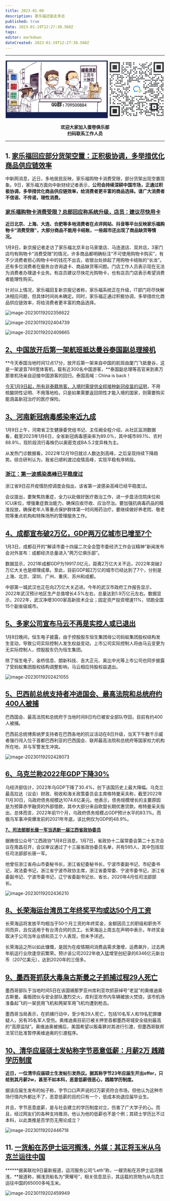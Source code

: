 ```yaml
---
title: 2023-01-09
description: 家乐福还能走多远
published: true
date: 2023-01-19T12:27:30.568Z
tags: 
editor: markdown
dateCreated: 2023-01-19T12:27:30.568Z
---
```


<div class="podcast-player"></div>

---

<center style="font-weight:bold;">
  <img src="/assets/join.png" alt="加入蛋卷俱乐部"><br/>
  <p>欢迎大家加入蛋卷俱乐部<br/>扫码联系工作人员</p>
</center>

---

## 1. [家乐福回应部分货架空置：正积极协调，多举措优化商品供应链效率](https://weibo.cn/sinaurl?u=https%3A%2F%2Fwww.cqcb.com%2Fgongsifengxiangbiao%2F2023-01-09%2F5139564_pc.html)

中新网消息，近日，多地居民反映，家乐福购物卡消费受限，部分货架出现空置现象。9日，家乐福方面向中新财经记者表示，**公司会持续深耕中国市场，正通过积极协调，多举措优化商品供应链效率，给消费者更丰富的商品选择。请广大消费者不信谣、不传谣，理性消费。**

 

 

### [家乐福购物卡消费受限？总部回应称系统升级，店员：建议尽快用卡](https://weibo.cn/sinaurl?u=https%3A%2F%2Fnews.sina.cn%2Fsh%2F2023-01-09%2Fdetail-imxzqvxk2241706.d.html)

**近日北京、上海、大连、合肥等多地消费者在点评网站、抖音等平台反映家乐福购物卡“消费受限”，大部分商品不能用卡结账，一些超市还出现了商品缺货等情况。**

 

1月9日，新京报记者走访了家乐福北京丰台马家堡店、马连道店、双井店，3家门店均有购物卡“消费受限”的情况，许多商品都明确标注“不可使用购物卡购买”，有不少消费者担心购物卡中的钱花不出去，收银台处排起了用购物卡结账的“长龙”。还有多位消费者在服务台咨询退卡、商品缺货等问题。门店工作人员表示现在无法为消费者办理退卡业务。有店员建议尽快花光购物卡，也有店员门店表示希望消费者能理性购买。

 

针对以上情况，家乐福回复新京报记者称，家乐福系统正在升级，IT部门将尽快解决相应问题，但具体时间尚未确定。同时，家乐福正通过积极协调，多举措优化商品供应链效率，将给消费者更丰富的商品选择。

![image-20230119202356622](https://img.bedtime.news/2023/01/19/63c936aa06bb2.png)

![image-20230119202404739](https://img.bedtime.news/2023/01/19/63c936ae2cf69.png)

![image-20230119202409665](https://img.bedtime.news/2023/01/19/63c936b490a40.png)

## [2、中国放开后第一架航班抵达曼谷泰国副总理接机](https://weibo.cn/sinaurl?u=https%3A%2F%2Fwallstreetcn.com%2Flivenews%2F2383940+)

 

**今天泰国当地时间12点17分，放开后第一架来自中国的航班由厦门飞抵曼谷，这是一架波音789宽体客机，载有近300名中国游客，**泰国副总理等高官来到素万那普机场亲自迎接中国游客的回归，泰国高喊：China is back！

 

[今天1月9日起，所有非泰籍旅客，入境时需提供全程接种新冠疫苗的证明](https://weibo.cn/sinaurl?u=https%3A%2F%2Fwww.sohu.com%2Fa%2F627205946_119756)，不用核酸阴性证明、不用落地检。只是如果需要返回阴性才能入境的国家，则需要购买能涵盖新冠治疗的医疗保险。

 

 

## [3、河南新冠病毒感染率近九成](https://weibo.cn/sinaurl?u=https%3A%2F%2Fnews.ifeng.com%2Fc%2F8MQg1OddgTH+)

 

1月9日上午，河南省卫生健康委党组书记、主任阚全程介绍，从社区监测数据看，截至2023年1月6日，全省新冠病毒感染率为89.0%，其中城市89.1%、农村88.9%，现阶段流行毒株仍以奥密克戎BA.5.2变异株为主。

 

从发热门诊数据看，2022年12月19日就诊人数达到高峰，之后呈现持续下降趋势。综合研判认为，我省已顺利渡过疫情高峰，实现平稳有序转段。

 

 

### [浙江：第一波感染高峰已平稳度过](https://weibo.cn/sinaurl?u=http%3A%2F%2Fnews.cnnb.com.cn%2Fsystem%2F2023%2F01%2F09%2F030438014.shtml)

 

浙江省9日召开疫情防控调度会指出，该省第一波感染高峰已经平稳度过。

 

会议提出，要聚焦防重症，全力以赴做好医疗救治工作，进一步盘活住院床位和ICU床位，增强重症救治能力，确保应收尽收、应治尽治。要加强抗病毒药品的精准投放，确保老年人等重点保护群体第一时间用药治疗。要继续做好养老院、敬老院等重点机构和特殊场所的管理服务工作。

 

 

## [4、成都宣布破2万亿，GDP两万亿城市已增至7个](https://weibo.cn/sinaurl?u=https%3A%2F%2Fwww.yicai.com%2Fnews%2F101644182.html)

 

1月3日，成都召开的“解读市委十四届二次全会暨市委经济工作会议精神”新闻发布会对外宣布：成都经济总量进入“两万亿俱乐部”。

 

数据显示，2021年成都GDP为19917.0亿元，距离2万亿大关不远，2022年突破2万亿大关也是顺理成章。至此，目前GDP超2万亿的城市已经达到了7个，分别是上海、北京、深圳、广州、重庆、苏州和成都。

 

中部第一城武汉也正在向2万亿大关迈进。今年的武汉市政府工作报告显示，2022年武汉预计地区生产总值增长4.5%左右，总量达到1.9万亿元左右。数据显示，2022年，武汉净增3000家高新技术企业；固定资产投资增速11%，领跑全国15个副省级城市。

 

 

## [5、多家公司宣布马云不再是实控人或已退出](https://weibo.cn/sinaurl?u=https%3A%2F%2Fwww.thepaper.cn%2FnewsDetail_forward_21479963)

 

1月8日晚间，恒生电子披露，由于控股股东恒生集团母公司蚂蚁集团股权结构发生变动，导致公司实际控制人发生权益变动，上市公司实际控制人将由马云变更为无实际控制人，控股股东仍为恒生集团。

 

除了恒生电子，金桥信息、朗新科技、吉大正元、奥比中光等上市公司也同步披露了受蚂蚁集团股权结构调整影响，马云相应持股权益退出。

![image-20230119202421055](https://img.bedtime.news/2023/01/19/63c936b76189f.png)

## [5、巴西前总统支持者冲进国会、最高法院和总统府约400人被捕](https://weibo.cn/sinaurl?u=https%3A%2F%2Fnews.ifeng.com%2Fc%2F8MQV1Y04qZK+)

 

巴西国会、最高法院和总统府于当地时间8日均已被安全部队夺回，目前有约400人被捕。

 

巴西前总统博索纳罗支持者在巴西各地的抗议活动在8日升级，当天下午数千示威者强行闯入位于首都巴西利亚的巴西国会、联邦最高法院和总统府等国家权力机构所在地，并与军警发生冲突。

![image-20230119202428073](https://img.bedtime.news/2023/01/19/63c936bc3c51e.png)

## [6、乌克兰称2022年GDP下降30%](https://weibo.cn/sinaurl?u=https%3A%2F%2Fworld.huanqiu.com%2Farticle%2F4BD309teFHh)

 

乌经济部估计，2022年乌GDP下降了30.4%，创下该国历史上最大降幅。乌克兰最高拉达（议会）财政、税收和海关政策委员会主席格特曼采夫称，截至2022年11月30日，乌政府债务规模达1074.6亿美元。他表示，债务规模增长的主要原因是为预算赤字融资的外部借款，其中大部分来自欧盟长期优惠贷款。格特曼采夫指出，总体而言，2022年前11个月，乌政府债务规模占GDP预计水平的83.1%。而俄乌军事冲突爆发前的2021年年底，该比例仅为GDP的48.9%。

 

 

[**7、司法部部长唐一军当选新一届江西省政协委员**](https://weibo.cn/sinaurl?u=https%3A%2F%2Fwww.jfdaily.com%2Fnews%2Fdetail%3Fid%3D570135)

 

据微信公众号“江西政协”1月8日消息，1月7日，省政协十二届常委会第二十五次会议在南昌召开，会议审议通过了十三届省政协委员名单，共有595人，其中包括现任司法部部长唐一军。

 

他曾任浙江省舟山市委秘书长，浙江省纪委秘书长，宁波市委副书记、市纪委书记，政法委书记，浙江省宁波市政协主席，浙江省委常委、宁波市委书记，浙江省委副书记、宁波市委书记，辽宁省委副书记长、省长，2020年4月任司法部部长。

![image-20230119202436210](https://img.bedtime.news/2023/01/19/63c936be361fa.png)

## [8、长荣海运台湾员工年终奖平均或达50个月工资](https://weibo.cn/sinaurl?u=https%3A%2F%2Fwww.jiemian.com%2Farticle%2F8711156.html)

 

长荣海运将发放平均相当于50个月工资的年终奖金，金额因员工的职级和职务不同而异，且仅适用于有台湾合同的员工。长荣海运上周五在声明中表示，年终奖金取决于公司当年业绩和员工个人表现，但未予详述。

 

长荣海运之所以如此慷慨，是因为在疫情期间消费品需求激增，运费飙升，过去两年航运行业欣逢空前繁荣。预计该公司2022年收入猛增至创纪录的6346亿元新台币（207亿美元），达到2020年的三倍多。

 

 

## [9、墨西哥抓获大毒枭古斯曼之子抓捕过程29人死亡](https://weibo.cn/sinaurl?u=https%3A%2F%2Fworld.huanqiu.com%2Farticle%2F4BD3mtpQjxv)

 

墨西哥部队于当地时间5日在该国锡那罗亚州库利亚坎抓获绰号“老鼠”的奥维迪奥·古斯曼。毒贩团伙与安全部队激烈交火，库利亚坎市内车辆被放火焚烧，该市机场准备起飞的一架民用飞机和两架军用飞机均遭到枪击。

 

墨西哥当局表示，在抓捕行动中，至少有29人死亡，包括10名军人和19名犯罪嫌疑人，另有35名军人受伤。奥维迪奥目前已被关押至首都墨西哥城安全级别最高的“高原监狱”。奥维迪奥被捕后，美国希望以贩毒罪对其进行引渡，但墨西哥联邦法官已批准暂停奥维迪奥的引渡程序。

 

 

## [10、清华应届硕士发帖称字节恶意低薪：月薪2万  践踏学历制度](https://weibo.cn/sinaurl?u=https%3A%2F%2Fnews.mydrivers.com%2F1%2F884%2F884514.htm)

 

**近日，一位清华应届硕士生发帖引发热议。据其称字节23年应届生开出offer，只给到其月薪2w，甚至不如本科，恶意低薪很恶心，践踏学历制度。**

 

据该应届生发布的帖子称，字节口口声声说的2万薪资符合市场，但他认为这种市场行情内外都比不了，恶意低薪的目的只有一个，低成本劝退应届毕业生。

 

并且，字节恶意底薪，是与社会建立的学历制度对立，伤害了广大学子的心。而且，经过网友们的各种支持推测，他认为他的低薪也不是个例；其硕士学历比不过本科，以此类推是否学历无用论成立？

![image-20230119202446718](https://img.bedtime.news/2023/01/19/63c936c0248a7.png)



## 11. [一货船在苏伊士运河搁浅，外媒：其正将玉米从乌克兰运往中国](https://weibo.cn/sinaurl?u=https%3A%2F%2Fnews.sina.com.cn%2Fw%2F2023-01-09%2Fdoc-imxzqrrn2258077.shtml%23%2F)

******据美联社9日最新报道，运河服务公司“Leth”称，一艘货船在苏伊士运河搁浅，**报道称，搁浅货船名为“荣耀号”，相关信息显示，其运载的货物为从乌克兰运往中国的65000多吨玉米。

![image-20230119202459949](https://img.bedtime.news/2023/01/19/63c936c2dd06e.png)

